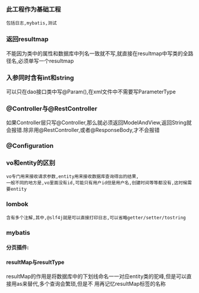 ### 此工程作为基础工程
    包括日志,mybatis,测试
### 返回resultmap
  不能因为类中的属性和数据库中列名一致就不写,就直接在resultmap中写类的全路径名,必须单写一个resultmap
### 入参同时含有int和string
可以只在dao接口类中写@Param(),在xml文件中不需要写ParameterType
### @Controller与@RestController
如果Controller层只写@Controller,那么就必须返回ModelAndView,返回String就会报错.除非用@RestController,或者@ResponseBody,才不会报错
### @Configuration

### vo和entity的区别
    vo专门用来接收请求参数,entity用来接收数据库查询得出的结果,
    一般不同的地方是,vo里面没有id,可能只有用户id但是用户名,创建时间等等都没有,这时候需要entity
### lombok
    含有多个注解,其中,@slf4j就是可以直接打印日志,可以省略getter/setter/tostring
### mybatis
#### 分页插件:

#### resultMap与resultType
resultMap的作用是将数据库中的下划线命名一一对应entity类的驼峰,但是可以直接用as来替代,多个查询会繁琐,但是不
用再记忆resultMap标签的名称
    

